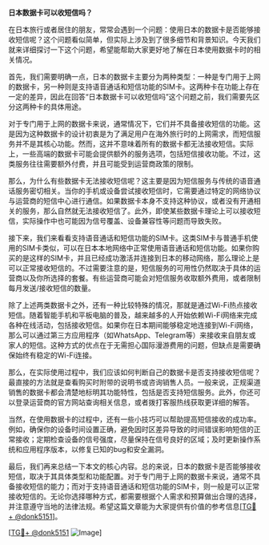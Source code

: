 **日本数据卡可以收短信吗？**

在日本旅行或者居住的朋友，常常会遇到一个问题：使用日本的数据卡是否能够接收短信呢？这个问题看似简单，但实际上涉及到了很多细节和背景知识。今天我们就来详细探讨一下这个问题，希望能帮助大家更好地了解在日本使用数据卡时的相关情况。

首先，我们需要明确一点，日本的数据卡主要分为两种类型：一种是专门用于上网的数据卡，另一种则是支持语音通话和短信功能的SIM卡。这两种卡在功能上存在一定的差异，因此在回答“日本数据卡可以收短信吗”这个问题之前，我们需要先区分这两种卡的具体用途。

对于专门用于上网的数据卡来说，通常情况下，它们并不具备接收短信的功能。这是因为这种数据卡的设计初衷是为了满足用户在海外旅行时的上网需求，而短信服务并不是其核心功能。然而，这并不意味着所有的数据卡都无法接收短信。实际上，一些高端的数据卡可能会提供额外的服务选项，包括短信接收功能。不过，这类服务往往需要额外付费，并且可能受到运营商政策的限制。

那么，为什么有些数据卡无法接收短信呢？这主要是因为短信服务与传统的语音通话服务密切相关。当你的手机或设备尝试接收短信时，它需要通过特定的网络协议与运营商的短信中心进行通信。如果数据卡本身不支持这种协议，或者没有开通相关的服务，那么自然就无法接收短信了。此外，即使某些数据卡理论上可以接收短信，实际操作中也可能因为信号覆盖、设备兼容性等问题而导致失败。

接下来，我们来看看支持语音通话和短信功能的SIM卡。这类SIM卡与普通手机使用的SIM卡类似，可以在日本本地网络中正常使用语音通话和短信功能。如果你购买的是这样的SIM卡，并且已经成功激活并连接到日本的移动网络，那么理论上是可以正常接收短信的。不过需要注意的是，短信服务的可用性仍然取决于具体的运营商以及你所选择的套餐。有些运营商可能会对短信服务收取额外费用，或者限制每月发送/接收短信的数量。

除了上述两类数据卡之外，还有一种比较特殊的情况，那就是通过Wi-Fi热点接收短信。随着智能手机和平板电脑的普及，越来越多的人开始依赖Wi-Fi网络来完成各种在线活动，包括接收短信。如果你在日本期间能够稳定地连接到Wi-Fi网络，那么可以通过第三方应用程序（如WhatsApp、Telegram等）来接收来自朋友或家人的短信。这种方式的优点在于无需担心国际漫游费用的问题，但缺点是需要确保始终有稳定的Wi-Fi连接。

那么，在实际使用过程中，我们应该如何判断自己的数据卡是否支持接收短信呢？最直接的方法就是查看购买时附带的说明书或咨询销售人员。一般来说，正规渠道销售的数据卡都会清楚地标明其功能特性，包括是否支持短信服务。此外，你还可以登录运营商的官方网站查询相关信息，或者拨打客服热线获取更详细的解答。

当然，在使用数据卡的过程中，还有一些小技巧可以帮助提高短信接收的成功率。例如，确保你的设备时间设置正确，避免因时区差异导致的时间错误影响短信的正常接收；定期检查设备的信号强度，尽量保持在信号良好的区域；及时更新操作系统和应用程序版本，以修复已知的bug和安全漏洞。

最后，我们再来总结一下本文的核心内容。总的来说，日本的数据卡是否能够接收短信，取决于其具体类型和功能配置。对于专门用于上网的数据卡来说，通常不具备接收短信的能力；而对于支持语音通话和短信功能的SIM卡，则一般是可以正常接收短信的。无论你选择哪种方式，都需要根据个人需求和预算做出合理的选择，并注意遵守当地的法律法规。希望这篇文章能为大家提供有价值的参考信息[[TG💪+ @donk5151](https://t.me/s/donk5151)]。

[[TG💪+ @donk5151](https://t.me/s/donk5151) ![Image](https://i.postimg.cc/rwNCRYN7/Snipaste-2025-04-30-17-27-05.png)]